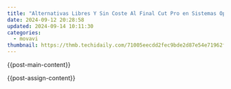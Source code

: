 ```yaml
---
title: "Alternativas Libres Y Sin Coste Al Final Cut Pro en Sistemas Operativos De Windows: Con Un Ranking De Las Mejores 14 Opciones Para Descargar Gratis"
date: 2024-09-12 20:28:58
updated: 2024-09-14 10:11:30
categories:
  - movavi
thumbnail: https://thmb.techidaily.com/71005eecdd2fec9bde2d87e54e71962fc2dc07f266aaf5068a5f2270c6aff62a.jpeg
---
```


{{post-main-content}}

<ins class="adsbygoogle"
     style="display:block"
     data-ad-format="autorelaxed"
     data-ad-client="ca-pub-7571918770474297"
     data-ad-slot="1223367746"></ins>

{{post-assign-content}}

<ins class="adsbygoogle"
     style="display:block"
     data-ad-client="ca-pub-7571918770474297"
     data-ad-slot="8358498916"
     data-ad-format="auto"
     data-full-width-responsive="true"></ins>
